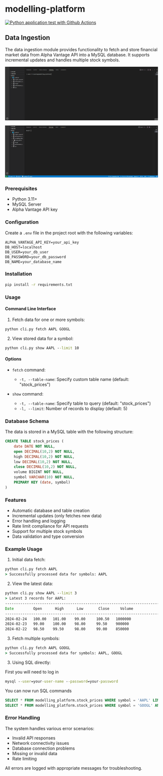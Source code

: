 # modelling-platform

[![Python application test with Github Actions](https://github.com/blueskycircle/modelling-platform/actions/workflows/main.yml/badge.svg)](https://github.com/blueskycircle/modelling-platform/actions/workflows/main.yml)

## Data Ingestion

The data ingestion module provides functionality to fetch and store financial market data from Alpha Vantage API into a MySQL database. It supports incremental updates and handles multiple stock symbols.

![Data Ingestion Demo a](assets/data-ingestion-demo-a.gif)

![Data Ingestion Demo b](assets/data-ingestion-demo-b.gif)

### Prerequisites

- Python 3.11+
- MySQL Server
- Alpha Vantage API key

### Configuration

Create a `.env` file in the project root with the following variables:

```plaintext
ALPHA_VANTAGE_API_KEY=your_api_key
DB_HOST=localhost
DB_USER=your_db_user
DB_PASSWORD=your_db_password
DB_NAME=your_database_name
```

### Installation

```cmd
pip install -r requirements.txt
```

### Usage

#### Command Line Interface

1. Fetch data for one or more symbols:
```cmd
python cli.py fetch AAPL GOOGL
```

2. View stored data for a symbol:
```cmd
python cli.py show AAPL --limit 10
```

#### Options

- `fetch` command:
  - `-t, --table-name`: Specify custom table name (default: "stock_prices")

- `show` command:
  - `-t, --table-name`: Specify table to query (default: "stock_prices")
  - `-l, --limit`: Number of records to display (default: 5)

### Database Schema

The data is stored in a MySQL table with the following structure:

```sql
CREATE TABLE stock_prices (
    date DATE NOT NULL,
    open DECIMAL(10,2) NOT NULL,
    high DECIMAL(10,2) NOT NULL,
    low DECIMAL(10,2) NOT NULL,
    close DECIMAL(10,2) NOT NULL,
    volume BIGINT NOT NULL,
    symbol VARCHAR(10) NOT NULL,
    PRIMARY KEY (date, symbol)
)
```

### Features

- Automatic database and table creation
- Incremental updates (only fetches new data)
- Error handling and logging
- Rate limit compliance for API requests
- Support for multiple stock symbols
- Data validation and type conversion

### Example Usage

1. Initial data fetch:
```cmd
python cli.py fetch AAPL
> Successfully processed data for symbols: AAPL
```

2. View the latest data:
```cmd
python cli.py show AAPL --limit 3
> Latest 3 records for AAPL:
--------------------------------------------------------------------------------
Date         Open      High      Low       Close     Volume      
--------------------------------------------------------------------------------
2024-02-24   100.00   101.00    99.00     100.50   1000000     
2024-02-23   99.00    100.00    98.00     99.50    900000      
2024-02-22   98.50    99.50     98.00     99.00    850000      
```

3. Fetch multiple symbols:
```cmd
python cli.py fetch AAPL GOOGL
> Successfully processed data for symbols: AAPL, GOOGL
```

3. Using SQL directly:

First you will need to log in

```cmd
mysql --user=your-user-name --password=your-password
```

You can now run SQL commands

```sql
SELECT * FROM modelling_platform.stock_prices WHERE symbol = 'AAPL' LIMIT 10;
SELECT * FROM modelling_platform.stock_prices WHERE symbol = 'GOOGL' AND volume > 75000000;
```

### Error Handling

The system handles various error scenarios:
- Invalid API responses
- Network connectivity issues
- Database connection problems
- Missing or invalid data
- Rate limiting

All errors are logged with appropriate messages for troubleshooting.

